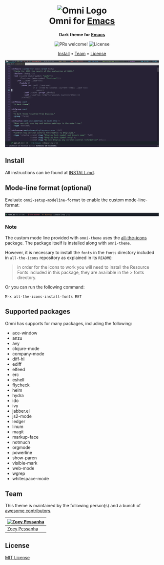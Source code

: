 <h1 align="center">
  <br>
  <img src="https://storage.googleapis.com/golden-wind/github/omni/omni.png" alt="Omni Logo" width="100">
  <br>
  Omni for <a href="https://www.gnu.org/software/emacs/">Emacs</a>
  <br>
</h1>

<p align="center">
  <strong>Dark theme for <a href="https://www.gnu.org/software/emacs/">Emacs</a></strong>
</p>

<p align="center">
  <img src="https://img.shields.io/badge/PRs-welcome-%235FCC6F.svg" alt="PRs welcome!" />

  <img alt="License" src="https://img.shields.io/badge/license-MIT-%235FCC6F">
</p>

<p align="center">
  <a href="#install">Install</a> •
  <a href="#team">Team</a> •
  <a href="#license">License</a>
</p>

<p align="center">
  <img alt="Omni screnshoot for Emacs" src="./screenshot.png">
</p>

## Install

All instructions can be found at [INSTALL.md](./INSTALL.md).

## Mode-line format (optional)

Evaluate `omni-setup-modeline-format` to enable the custom mode-line-format:

<p align="center">
  <img alt="Emacs Mode-line based on Omni" src="./modeline_screenshot.png">
</p>


### Note

The custom mode line provided with `omni-theme` uses the [all-the-icons](https://github.com/domtronn/all-the-icons.el) package. The package itself is installed along with `omni-theme`.

However, it is necessary to install the `fonts` in the `fonts` directory included in `all-the-icons` repository as explained in its `README`:

> in order for the icons to work you will need to install the Resource Fonts included in this package, they are available in the > fonts directory.

Or you can run the following command:

```
M-x all-the-icons-install-fonts RET
```

## Supported packages

Omni has supports for many packages, including the following:

- ace-window
- anzu
- avy
- clojure-mode
- company-mode
- diff-hl
- ediff
- elfeed
- erc
- eshell
- flycheck
- helm
- hydra
- ido
- ivy
- jabber.el
- js2-mode
- ledger
- linum
- magit
- markup-face
- notmuch
- orgmode
- powerline
- show-paren
- visible-mark
- web-mode
- wgrep
- whitespace-mode

## Team

This theme is maintained by the following person(s) and a bunch of [awesome contributors](https://github.com/getomni/template/graphs/contributors).

| [![Zoey Pessanha](https://github.com/zoedsoupe.png?size=100)](https://github.com/zoedsoupe)     |
| ------------------------------------------------------------------------------------------------ |
| [Zoey Pessanha](https://github.com/zoedsoupe)                                                  |

## License

[MIT License](./LICENSE.md)
